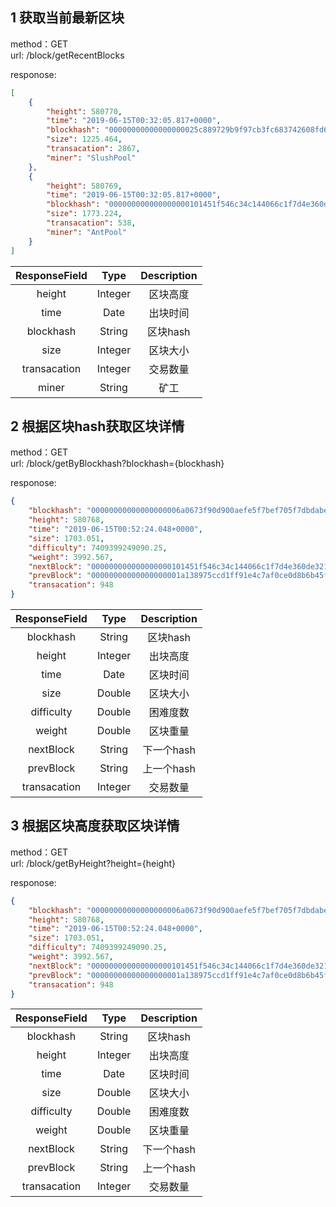 ## 1 获取当前最新区块

method：GET  
url: /block/getRecentBlocks

responose:
```json
[
    {
        "height": 580770,
        "time": "2019-06-15T00:32:05.817+0000",
        "blockhash": "00000000000000000025c889729b9f97cb3fc683742608fd61c7e481a7e2c951",
        "size": 1225.464,
        "transacation": 2867,
        "miner": "SlushPool"
    },
    {
        "height": 580769,
        "time": "2019-06-15T00:32:05.817+0000",
        "blockhash": "000000000000000000101451f546c34c144066c1f7d4e360de321a0bbf43dedb",
        "size": 1773.224,
        "transacation": 538,
        "miner": "AntPool"
    }
]
```

| ResponseField     |     Type |   Description   | 
| :--------------: | :--------:| :------: |
|    height|   Integer |  区块高度 |
|    time|   Date |  出块时间 |
|    blockhash|   String |  区块hash |
|    size|   Integer |  区块大小 |
|    transacation|   Integer |  交易数量 |
|    miner|   String |  矿工 |


## 2 根据区块hash获取区块详情

method：GET  
url: /block/getByBlockhash?blockhash={blockhash}

responose:
```json
{
    "blockhash": "00000000000000000006a0673f90d900aefe5f7bef705f7dbdabe9b7077e06dd",
    "height": 580768,
    "time": "2019-06-15T00:52:24.048+0000",
    "size": 1703.051,
    "difficulty": 7409399249090.25,
    "weight": 3992.567,
    "nextBlock": "000000000000000000101451f546c34c144066c1f7d4e360de321a0bbf43dedb",
    "prevBlock": "00000000000000000001a138975ccd1ff91e4c7af0ce0d8b6b45ff806a6b7abe",
    "transacation": 948
}
```

| ResponseField     |     Type |   Description   | 
| :--------------: | :--------:| :------: |
|    blockhash|   String |  区块hash |
|    height|   Integer |  出块高度 |
|    time|   Date |  区块时间 |
|    size|   Double |  区块大小 |
|    difficulty|   Double |  困难度数 |
|    weight|   Double |  区块重量 |
|    nextBlock|   String |  下一个hash |
|    prevBlock|   String |  上一个hash |
|    transacation|   Integer |  交易数量 |


## 3 根据区块高度获取区块详情

method：GET  
url: /block/getByHeight?height={height}

responose:
```json
{
    "blockhash": "00000000000000000006a0673f90d900aefe5f7bef705f7dbdabe9b7077e06dd",
    "height": 580768,
    "time": "2019-06-15T00:52:24.048+0000",
    "size": 1703.051,
    "difficulty": 7409399249090.25,
    "weight": 3992.567,
    "nextBlock": "000000000000000000101451f546c34c144066c1f7d4e360de321a0bbf43dedb",
    "prevBlock": "00000000000000000001a138975ccd1ff91e4c7af0ce0d8b6b45ff806a6b7abe",
    "transacation": 948
}
```

| ResponseField     |     Type |   Description   | 
| :--------------: | :--------:| :------: |
|    blockhash|   String |  区块hash |
|    height|   Integer |  出块高度 |
|    time|   Date |  区块时间 |
|    size|   Double |  区块大小 |
|    difficulty|   Double |  困难度数 |
|    weight|   Double |  区块重量 |
|    nextBlock|   String |  下一个hash |
|    prevBlock|   String |  上一个hash |
|    transacation|   Integer |  交易数量 |




